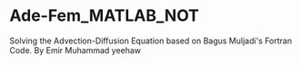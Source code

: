 # Ade-Fem_MATLAB_NOT
Solving the Advection-Diffusion Equation based on Bagus Muljadi's Fortran Code. By Emir Muhammad
yeehaw